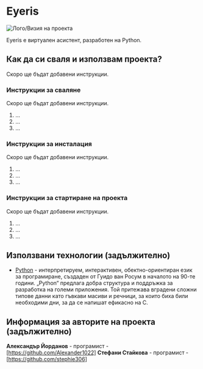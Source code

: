 # Eyeris

![Лого/Визия на проекта](path_to_logo.png)

Eyeris е виртуален асистент, разработен на Python.

## Как да си сваля и използвам проекта? 

Скоро ще бъдат добавени инструкции.

### Инструкции за сваляне

Скоро ще бъдат добавени инструкции.

1) ...
2) ...
3) ...

### Инструкции за инсталация

Скоро ще бъдат добавени инструкции.

1) ...
2) ...
3) ...

### Инструкции за стартиране на проекта

Скоро ще бъдат добавени инструкции.

1) ...
2) ...
3) ...

## Използвани технологии (задължително)

* [Python](https://www.python.org/) - интерпретируем, интерактивен, обектно-ориентиран език за програмиране, създаден от Гуидо ван Росум в началото на 90-те години. „Python“ предлага добра структура и поддръжка за разработка на големи приложения. Той притежава вградени сложни типове данни като гъвкави масиви и речници, за които биха били необходими дни, за да се напишат ефикасно на C.

## Информация за авторите на проекта (задължително)

 **Александър Йорданов** - програмист - [https://github.com/Alexander1022]
  **Стефани Стайкова** - програмист - [https://github.com/stephie306]
